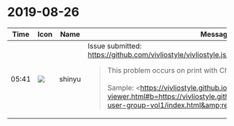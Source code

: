 # 2019-08-26

|Time|Icon|Name|Message|
|---|---|---|---|
|05:41|![](https://avatars.slack-edge.com/2018-04-27/354445776386_e258f5ed5ba887b08668_72.jpg)|shinyu|Issue submitted:<br><https://github.com/vivliostyle/vivliostyle.js/issues/547><br><blockquote>This problem occurs on print with Chrome 77 or 78.<br><br>Sample: <https://vivliostyle.github.io/vivliostyle.js/viewer/vivliostyle-viewer.html#b=https://vivliostyle.github.io/vivliostyle_doc/ja/vivliostyle-user-group-vol1/index.html&amp;renderAllPages=true|https://vivliostyle.github.io/vivliostyle.js/viewer/vivliostyle-viewer.html#b=https://vivliostyle.github.io/vivliostyle_doc/ja/vivliostyle-user-group-vol1/index.html&amp;renderAllPages=true>  <br>Open this with Chrome 78 (= Chrome Canary at this time), and open Print, then see page 4 in the print preview window. The result screen shot:<br><br><https://user-images.githubusercontent.com/3324737/63666506-ddec7480-c80a-11e9-829b-8952e05d0625.png|Screenshot 2019-08-22 10 53 52><br><br>A simplified reproducible sample is:<br><br><pre><!DOCTYPE html><br>&lt;html&gt;<br>  &lt;head&gt;<br>    &lt;title&gt;BUG TEST&lt;/title&gt;<br>    &lt;style&gt;<br>      .footnote {<br>        float: footnote;<br>      }<br>      h1 {<br>        display: inline-block;<br>        margin-top: -10000px;<br>        padding-top: 10000px;<br>        border: 1px solid;<br>      }<br>    &lt;/style&gt;<br>  &lt;/head&gt;<br>  &lt;body&gt;<br>    &lt;h1&gt;BUG TEST&lt;/h1&gt;<br>    &lt;p&gt;<br>      Hoge&lt;span class="footnote"&gt;Footnote&lt;/span&gt;.<br>    &lt;/p&gt;<br>  &lt;/body&gt;<br>&lt;/html&gt;</pre><br><br>Reproducible conditions I found:<br><br>• Same problem occurs with `float: bottom; float-reference: page` instead of `float: footnote`.<br>• Same problem occurs when the `display: inline-block; margin-top: -10000px; padding-top: 10000px` is specified on an inline element at beginning of a paragraph.<br>• Could not see this problem on Vivliostyle viewer window before Print open.<br>• Could not see this problem on Chrome 76 or other browsers.</blockquote>|
